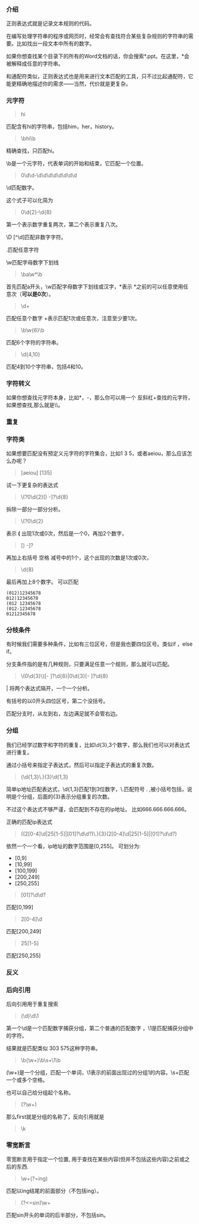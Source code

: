 
### 介绍
正则表达式就是记录文本规则的代码。

在编写处理字符串的程序或网页时，经常会有查找符合某些复杂规则的字符串的需要。比如找出一段文本中所有的数字。

如果你想查找某个目录下的所有的Word文档的话，你会搜索*.ppt。在这里，*会被解释成任意的字符串。




和通配符类似，正则表达式也是用来进行文本匹配的工具，只不过比起通配符，它能更精确地描述你的需求——当然，代价就是更复杂。

### 元字符


> hi

匹配含有hi的字符串，包括him，her，history。



> \bhi\b

精确查找，只匹配hi。

\b是一个元字符，代表单词的开始和结束，它匹配一个位置。


> 0\d\d-\d\d\d\d\d\d\d\d

\d匹配数字。



这个式子可以化简为



> 0\d{2}-\d{8}

第一个表示数字重复两次，第二个表示重复八次。

\D [^\d]匹配非数字字符。

.匹配任意字符

\w匹配字母数字下划线

> \ba\w*\b

首先匹配a开头，\w匹配字母数字下划线或汉字，*表示 *之前的可以任意使用任意次（**可以是0次**）。



> \d+

匹配任意个数字 +表示匹配1次或任意次，注意至少要1次。



> \b\w{6}\b   

匹配6个字符的字符串。

> \d{4,10}

匹配4到10个字符串，包括4和10。

### 字符转义
如果你想查找元字符本身，比如*，-，那么你可以用一个 
反斜杠+查找的元字符，如果想查找\,那么就是\\\。

### 重复


### 字符类

如果想要匹配没有预定义元字符的字符集合，比如1 3 5，或者aeiou，那么应该怎么办呢？

> [aeiou] [135]

试一下更复杂的表达式

> \\(?0\d{2}[) -]?\d{8}

拆除一部分一部分分析。
> \\(?0\d{2}

表示 **(** 出现1次或0次，然后是一个0，再加2个数字，

> [) -]?

再加上右括号 空格 减号中的1个，这个出现的次数是1次或0次，

> \\d{8}

最后再加上8个数字。
可以匹配

```
(012)12345678
012)12345678
(012 12345678
(012-12345678
01212345678
```

### 分枝条件

有时候我们需要多种条件，比如有三位区号，但是我也要四位区号。类似if ，else if。

分支条件指的是有几种规则，只要满足任意一个规则，那么就可以匹配。

> \\(0\d{3}\\)[- ]?\d{8}|0\d{3}[- ]?\d{8}

| 将两个表达式隔开，一个一个分析。

有括号的以0开头四位区号，第二个没括号。

匹配分支时，从左到右，左边满足就不会管右边。

### 分组

我们已经学过数字和字符的重复，比如\d{3},3个数字，那么我们也可以对表达式进行重复。

通过小括号来指定子表达式，然后可以指定子表达式的重复次数。

> (\d{1,3}\\.){3}\d{1,3}

简单ip地址匹配表达式，\d{1,3}匹配1到3位数字，\\.匹配符号 . ,被小括号包括，说明是个分组，后面的{3}表示分组重复的次数。

不过这个表达式不够严谨，会匹配到不存在的ip地址。
比如666.666.666.666。

正确的匹配ip表达式
> ((2[0-4]\d|25[1-5]|[01]?\d\d?)\\.){3}(2[0-4]\d|25[1-5]|[01]?\d\d?)

依然一个一个看，ip地址的数字范围是[0,255]。
可划分为:
- [0,9]
- [10,99]
- [100,199]
- [200,249]
- [250,255]

> [01]?\d\d?

匹配[0,199]

> 2[0-4]\d

匹配[200,249]

> 25[1-5]

匹配[250,255]

### 反义



### 后向引用

后向引用用于重复搜索

> (\d)\d\1

第一个\d是一个匹配数字捕获分组，第二个普通的匹配数字
，\1是匹配捕获分组中的字符。

结果就是匹配类似 303 575这种字符串。

> \b(\w+)\b\s+\1\b

(\w+)是一个分组，匹配一个单词，\1表示的前面出现过的分组1的内容。\s+匹配一个或多个空格。

也可以自己给分组起个名称。

> (?<first>\w+)

那么first就是分组的名称了，反向引用就是

> \k<first>

### 零宽断言

零宽断言用于指定一个位置, 用于查找在某些内容(但并不包括这些内容)之前或之后的东西.

> \w+(?=ing)

匹配以ing结尾的前面部分（不包括ing）。

> (?<=sin)\w+

匹配sin开头的单词的后半部分，不包括sin。


